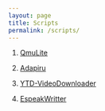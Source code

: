```yaml
---
layout: page
title: Scripts
permalink: /scripts/
---
```


1. [QmuLite](QmuLite/readme.md)

2. [Adapiru](Adapiru/readme.md)

3. [YTD-VideoDownloader](ytd/readme.md)

4. [EspeakWritter](EspeakWritter/readme.md)
